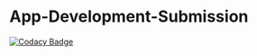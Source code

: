 # App-Development-Submission
[![Codacy Badge](https://api.codacy.com/project/badge/Grade/e30160afe64046488ab94bc396355293)](https://app.codacy.com/gh/Team-VPN/App-Development-Submission?utm_source=github.com&utm_medium=referral&utm_content=Team-VPN/App-Development-Submission&utm_campaign=Badge_Grade_Dashboard)